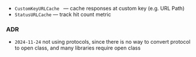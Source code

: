 * `CustomKeyURLCache ` — cache responses at custom key (e.g. URL Path)
* `StatusURLCache` — track hit count metric

### ADR

- `2024-11-24` not using protocols, since there is no way to convert protocol to open class, and many libraries require open class 
